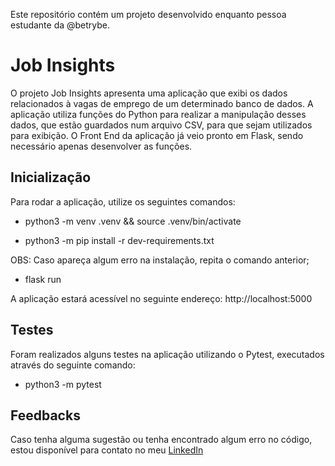 Este repositório contém um projeto desenvolvido enquanto pessoa estudante da @betrybe.

# Job Insights

O projeto Job Insights apresenta uma aplicação que exibi os dados relacionados à vagas de emprego de um determinado banco de dados. A aplicação utiliza funções do Python para realizar a manipulação desses dados, que estão guardados num arquivo CSV, para que sejam utilizados para exibição. O Front End da aplicação já veio pronto em Flask, sendo necessário apenas desenvolver as funções.

## Inicialização

Para rodar a aplicação, utilize os seguintes comandos:

- python3 -m venv .venv && source .venv/bin/activate

- python3 -m pip install -r dev-requirements.txt

OBS: Caso apareça algum erro na instalação, repita o comando anterior;

- flask run

A aplicação estará acessível no seguinte endereço: http://localhost:5000

## Testes

Foram realizados alguns testes na aplicação utilizando o Pytest, executados através do seguinte comando:

- python3 -m pytest

## Feedbacks

Caso tenha alguma sugestão ou tenha encontrado algum erro no código, estou disponível para contato no meu [LinkedIn](https://www.linkedin.com/in/rafael-de-jesus-lima/)